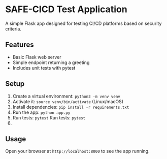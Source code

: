 # SAFE-CICD Test Application

A simple Flask app designed for testing CI/CD platforms based on security criteria.

## Features

- Basic Flask web server
- Simple endpoint returning a greeting
- Includes unit tests with pytest

## Setup

1. Create a virtual environment: `python3 -m venv venv`
2. Activate it: `source venv/bin/activate` (Linux/macOS) 
3. Install dependencies: `pip install -r requirements.txt`
4. Run the app: `python app.py`
5. Run tests: `pytest`
Run tests: `pytest`
5. 

## Usage

Open your browser at `http://localhost:8000` to see the app running.
